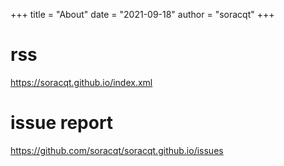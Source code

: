 +++
title = "About"
date = "2021-09-18"
author = "soracqt"
+++

# rss

https://soracqt.github.io/index.xml

# issue report

https://github.com/soracqt/soracqt.github.io/issues
